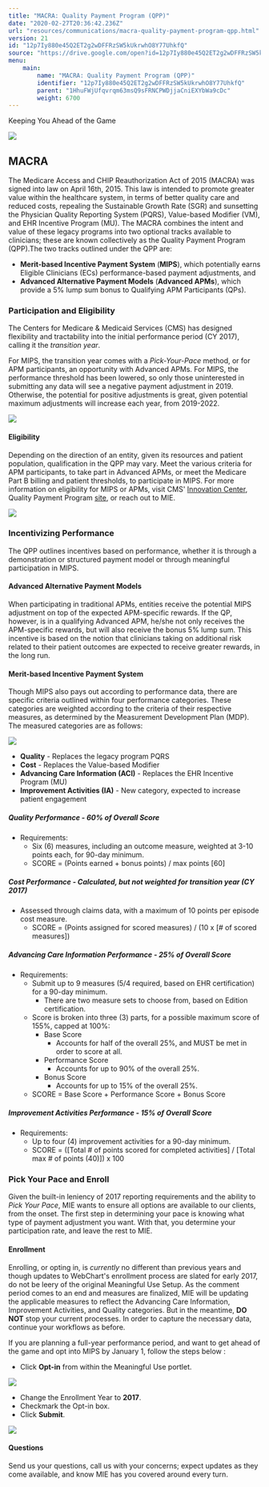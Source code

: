 ```yaml
---
title: "MACRA: Quality Payment Program (QPP)"
date: "2020-02-27T20:36:42.236Z"
url: "resources/communications/macra-quality-payment-program-qpp.html"
version: 21
id: "12p7Iy880e45Q2ET2g2wDFFRzSW5kUkrwhO8Y77UhkfQ"
source: "https://drive.google.com/open?id=12p7Iy880e45Q2ET2g2wDFFRzSW5kUkrwhO8Y77UhkfQ"
menu:
    main:
        name: "MACRA: Quality Payment Program (QPP)"
        identifier: "12p7Iy880e45Q2ET2g2wDFFRzSW5kUkrwhO8Y77UhkfQ"
        parent: "1HhuFWjUfqvrqm63msQ9sFRNCPWDjjaCniEXYbWa9cDc"
        weight: 6700
---
```

Keeping You Ahead of the Game

![](https://lh6.googleusercontent.com/J1V9W-C-fNtvHMjzkmdQTEkt7SHch7bekBUvIOvsmGWNZLBO7lG_mkK7EbG5EeOke43rN82Zu2lx-7IJP79yT7wFUv3De6xMN7zwQrtTo56DuSjVn1XxtGM9mNHCaiA4lxcra4fuZ-PEbTT4VQ)

## MACRA

The Medicare Access and CHIP Reauthorization Act of 2015 (MACRA) was signed into law on April 16th, 2015. This law is intended to promote greater value within the healthcare system, in terms of better quality care and reduced costs, repealing the Sustainable Growth Rate (SGR) and sunsetting the Physician Quality Reporting System (PQRS), Value-based Modifier (VM), and EHR Incentive Program (MU). The MACRA combines the intent and value of these legacy programs into two optional tracks available to clinicians; these are known collectively as the Quality Payment Program (QPP).The two tracks outlined under the QPP are:

* <strong>Merit-based Incentive Payment System</strong> (<strong>MIPS</strong>), which potentially earns Eligible Clinicians (ECs) performance-based payment adjustments, and
* <strong>Advanced Alternative Payment Models</strong> (<strong>Advanced APMs</strong>), which provide a 5% lump sum bonus to Qualifying APM Participants (QPs).

### Participation and Eligibility

The Centers for Medicare & Medicaid Services (CMS) has designed flexibility and tractability into the initial performance period (CY 2017), calling it the *transition year*.

For MIPS, the transition year comes with a *Pick-Your-Pace* method, or for APM participants, an opportunity with Advanced APMs. For MIPS, the performance threshold has been lowered, so only those uninterested in submitting any data will see a negative payment adjustment in 2019. Otherwise, the potential for positive adjustments is great, given potential maximum adjustments will increase each year, from 2019-2022.

![](macra-quality-payment-program-qpp.images/image3.png)

#### Eligibility

Depending on the direction of an entity, given its resources and patient population, qualification in the QPP may vary. Meet the various criteria for APM participants, to take part in Advanced APMs, or meet the Medicare Part B billing and patient thresholds, to participate in MIPS. For more information on eligibility for MIPS or APMs, visit CMS' [Innovation Center](https://innovation.cms.gov/), Quality Payment Program [site](https://qpp.cms.gov/), or reach out to MIE.

![](macra-quality-payment-program-qpp.images/image2.png)

### Incentivizing Performance

The QPP outlines incentives based on performance, whether it is through a demonstration or structured payment model or through meaningful participation in MIPS.

#### Advanced Alternative Payment Models

When participating in traditional APMs, entities receive the potential MIPS adjustment on top of the expected APM-specific rewards. If the QP, however, is in a qualifying Advanced APM, he/she not only receives the APM-specific rewards, but will also receive the bonus 5% lump sum. This incentive is based on the notion that clinicians taking on additional risk related to their patient outcomes are expected to receive greater rewards, in the long run.

#### Merit-based Incentive Payment System

Though MIPS also pays out according to performance data, there are specific criteria outlined within four performance categories. These categories are weighted according to the criteria of their respective measures, as determined by the Measurement Development Plan (MDP). The measured categories are as follows:

![](macra-quality-payment-program-qpp.images/image4.png)

* <strong>Quality</strong> - Replaces the legacy program PQRS
* <strong>Cost</strong> - Replaces the Value-based Modifier
* <strong>Advancing Care Information (ACI)</strong> - Replaces the EHR Incentive Program (MU)
* <strong>Improvement Activities (IA)</strong> - New category, expected to increase patient engagement

##### Quality Performance <strong>-</strong> 60% of Overall Score

* Requirements:
    * Six (6) measures, including an outcome measure, weighted at 3-10 points each, for 90-day minimum.
    * SCORE = (Points earned + bonus points) / max points [60]

##### Cost Performance <strong>-</strong> Calculated, but not weighted for transition year (CY 2017)

* Assessed through claims data, with a maximum of 10 points per episode cost measure.
    * SCORE = (Points assigned for scored measures) / (10 x [# of scored measures])

##### Advancing Care Information Performance - 25% of Overall Score

* Requirements:
    * Submit up to 9 measures (5/4 required, based on EHR certification) for a 90-day minimum.
        * There are two measure sets to choose from, based on Edition certification.
    * Score is broken into three (3) parts, for a possible maximum score of 155%, capped at 100%:
        * Base Score
            * Accounts for half of the overall 25%, and MUST be met in order to score at all.
        * Performance Score
            * Accounts for up to 90% of the overall 25%.
        * Bonus Score
            * Accounts for up to 15% of the overall 25%.
    * SCORE = Base Score + Performance Score + Bonus Score

##### Improvement Activities Performance - 15% of Overall Score

* Requirements:
    * Up to four (4) improvement activities for a 90-day minimum.
    * SCORE = ([Total # of points scored for completed activities] / [Total max # of points (40)]) x 100

### Pick Your Pace and Enroll



Given the built-in leniency of 2017 reporting requirements and the ability to *Pick Your Pace*, MIE wants to ensure all options are available to our clients, from the onset. The first step in determining your pace is knowing what type of payment adjustment you want. With that, you determine your participation rate, and leave the rest to MIE.

#### Enrollment

Enrolling, or opting in, is *currently* no different than previous years and though updates to WebChart's enrollment process are slated for early 2017, do not be leery of the original Meaningful Use Setup. As the comment period comes to an end and measures are finalized, MIE will be updating the applicable measures to reflect the Advancing Care Information, Improvement Activities, and Quality categories. But in the meantime, **DO NOT** stop your current processes. In order to capture the necessary data, continue your workflows as before.

If you are planning a full-year performance period, and want to get ahead of the game and opt into MIPS by January 1, follow the steps below :

* Click <strong>Opt-in</strong> from within the Meaningful Use portlet.

![](macra-quality-payment-program-qpp.images/image6.png)

* Change the Enrollment Year to <strong>2017</strong>.
* Checkmark the Opt-in box.
* Click <strong>Submit</strong>.

![](macra-quality-payment-program-qpp.images/image5.png)

#### Questions

Send us your questions, call us with your concerns; expect updates as they come available, and know MIE has you covered around every turn.


